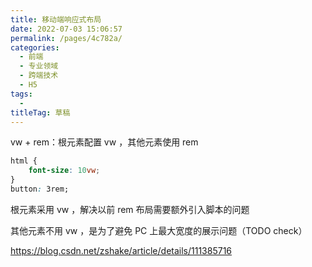 ```yaml
---
title: 移动端响应式布局
date: 2022-07-03 15:06:57
permalink: /pages/4c782a/
categories: 
  - 前端
  - 专业领域
  - 跨端技术
  - H5
tags: 
  - 
titleTag: 草稿
---
```


vw + rem：根元素配置 vw ，其他元素使用 rem

```css
html {
    font-size: 10vw;
}
button: 3rem;
```

根元素采用 vw ，解决以前 rem 布局需要额外引入脚本的问题

其他元素不用 vw ，是为了避免 PC 上最大宽度的展示问题（TODO check）

https://blog.csdn.net/zshake/article/details/111385716